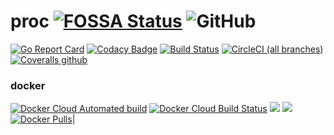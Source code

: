 # proc [![FOSSA Status](https://app.fossa.com/api/projects/git%2Bgithub.com%2Fennoo%2Fproc.svg?type=shield)](https://app.fossa.com/projects/git%2Bgithub.com%2Fennoo%2Fproc?ref=badge_shield) ![GitHub](https://img.shields.io/github/license/ennoo/proc.svg)

[![Go Report Card](https://goreportcard.com/badge/github.com/ennoo/proc)](https://goreportcard.com/report/github.com/ennoo/proc)
[![Codacy Badge](https://api.codacy.com/project/badge/Grade/156fbeabb661484e9c673127342bb067)](https://www.codacy.com/app/aberic/proc?utm_source=github.com&amp;utm_medium=referral&amp;utm_content=ennoo/proc&amp;utm_campaign=Badge_Grade)
[![Build Status](https://www.travis-ci.org/ennoo/proc.svg?branch=master)](https://www.travis-ci.org/ennoo/proc)
[![CircleCI (all branches)](https://img.shields.io/circleci/project/github/ennoo/proc.svg?label=circle-ci%20build)](https://circleci.com/gh/ennoo/proc)
[![Coveralls github](https://img.shields.io/coveralls/github/ennoo/proc.svg)](https://coveralls.io/github/ennoo/proc?branch=master)

### docker
[![Docker Cloud Automated build](https://img.shields.io/docker/cloud/automated/ennoo/proc.svg)](https://hub.docker.com/r/ennoo/proc/dockerfile) [![Docker Cloud Build Status](https://img.shields.io/docker/cloud/build/ennoo/proc.svg)](https://hub.docker.com/r/ennoo/proc/builds) [![](https://images.microbadger.com/badges/image/ennoo/proc.svg)](https://microbadger.com/images/ennoo/proc "Get your own image badge on microbadger.com") [![](https://images.microbadger.com/badges/version/ennoo/proc.svg)](https://microbadger.com/images/ennoo/proc "Get your own version badge on microbadger.com") [![Docker Pulls](https://img.shields.io/docker/pulls/ennoo/proc.svg?label=pulls)](https://hub.docker.com/r/ennoo/proc)|